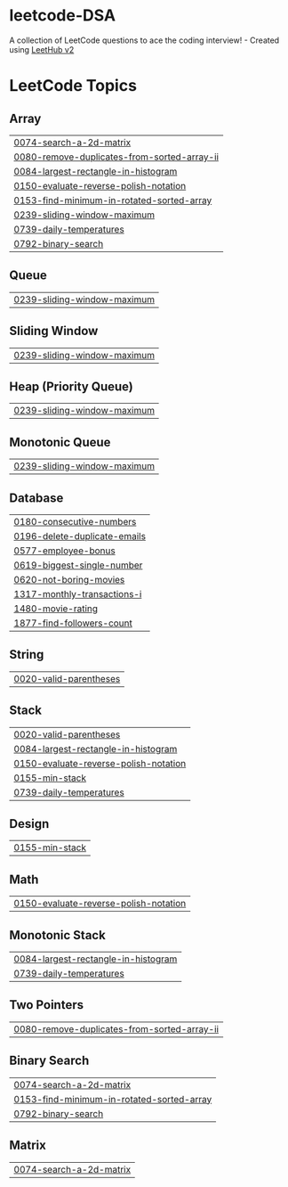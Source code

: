 # leetcode-DSA
A collection of LeetCode questions to ace the coding interview! - Created using [LeetHub v2](https://github.com/arunbhardwaj/LeetHub-2.0)

<!---LeetCode Topics Start-->
# LeetCode Topics
## Array
|  |
| ------- |
| [0074-search-a-2d-matrix](https://github.com/Sahilkatiyar17/leetcode-DSA/tree/master/0074-search-a-2d-matrix) |
| [0080-remove-duplicates-from-sorted-array-ii](https://github.com/Sahilkatiyar17/leetcode-DSA/tree/master/0080-remove-duplicates-from-sorted-array-ii) |
| [0084-largest-rectangle-in-histogram](https://github.com/Sahilkatiyar17/leetcode-DSA/tree/master/0084-largest-rectangle-in-histogram) |
| [0150-evaluate-reverse-polish-notation](https://github.com/Sahilkatiyar17/leetcode-DSA/tree/master/0150-evaluate-reverse-polish-notation) |
| [0153-find-minimum-in-rotated-sorted-array](https://github.com/Sahilkatiyar17/leetcode-DSA/tree/master/0153-find-minimum-in-rotated-sorted-array) |
| [0239-sliding-window-maximum](https://github.com/Sahilkatiyar17/leetcode-DSA/tree/master/0239-sliding-window-maximum) |
| [0739-daily-temperatures](https://github.com/Sahilkatiyar17/leetcode-DSA/tree/master/0739-daily-temperatures) |
| [0792-binary-search](https://github.com/Sahilkatiyar17/leetcode-DSA/tree/master/0792-binary-search) |
## Queue
|  |
| ------- |
| [0239-sliding-window-maximum](https://github.com/Sahilkatiyar17/leetcode-DSA/tree/master/0239-sliding-window-maximum) |
## Sliding Window
|  |
| ------- |
| [0239-sliding-window-maximum](https://github.com/Sahilkatiyar17/leetcode-DSA/tree/master/0239-sliding-window-maximum) |
## Heap (Priority Queue)
|  |
| ------- |
| [0239-sliding-window-maximum](https://github.com/Sahilkatiyar17/leetcode-DSA/tree/master/0239-sliding-window-maximum) |
## Monotonic Queue
|  |
| ------- |
| [0239-sliding-window-maximum](https://github.com/Sahilkatiyar17/leetcode-DSA/tree/master/0239-sliding-window-maximum) |
## Database
|  |
| ------- |
| [0180-consecutive-numbers](https://github.com/Sahilkatiyar17/leetcode-DSA/tree/master/0180-consecutive-numbers) |
| [0196-delete-duplicate-emails](https://github.com/Sahilkatiyar17/leetcode-DSA/tree/master/0196-delete-duplicate-emails) |
| [0577-employee-bonus](https://github.com/Sahilkatiyar17/leetcode-DSA/tree/master/0577-employee-bonus) |
| [0619-biggest-single-number](https://github.com/Sahilkatiyar17/leetcode-DSA/tree/master/0619-biggest-single-number) |
| [0620-not-boring-movies](https://github.com/Sahilkatiyar17/leetcode-DSA/tree/master/0620-not-boring-movies) |
| [1317-monthly-transactions-i](https://github.com/Sahilkatiyar17/leetcode-DSA/tree/master/1317-monthly-transactions-i) |
| [1480-movie-rating](https://github.com/Sahilkatiyar17/leetcode-DSA/tree/master/1480-movie-rating) |
| [1877-find-followers-count](https://github.com/Sahilkatiyar17/leetcode-DSA/tree/master/1877-find-followers-count) |
## String
|  |
| ------- |
| [0020-valid-parentheses](https://github.com/Sahilkatiyar17/leetcode-DSA/tree/master/0020-valid-parentheses) |
## Stack
|  |
| ------- |
| [0020-valid-parentheses](https://github.com/Sahilkatiyar17/leetcode-DSA/tree/master/0020-valid-parentheses) |
| [0084-largest-rectangle-in-histogram](https://github.com/Sahilkatiyar17/leetcode-DSA/tree/master/0084-largest-rectangle-in-histogram) |
| [0150-evaluate-reverse-polish-notation](https://github.com/Sahilkatiyar17/leetcode-DSA/tree/master/0150-evaluate-reverse-polish-notation) |
| [0155-min-stack](https://github.com/Sahilkatiyar17/leetcode-DSA/tree/master/0155-min-stack) |
| [0739-daily-temperatures](https://github.com/Sahilkatiyar17/leetcode-DSA/tree/master/0739-daily-temperatures) |
## Design
|  |
| ------- |
| [0155-min-stack](https://github.com/Sahilkatiyar17/leetcode-DSA/tree/master/0155-min-stack) |
## Math
|  |
| ------- |
| [0150-evaluate-reverse-polish-notation](https://github.com/Sahilkatiyar17/leetcode-DSA/tree/master/0150-evaluate-reverse-polish-notation) |
## Monotonic Stack
|  |
| ------- |
| [0084-largest-rectangle-in-histogram](https://github.com/Sahilkatiyar17/leetcode-DSA/tree/master/0084-largest-rectangle-in-histogram) |
| [0739-daily-temperatures](https://github.com/Sahilkatiyar17/leetcode-DSA/tree/master/0739-daily-temperatures) |
## Two Pointers
|  |
| ------- |
| [0080-remove-duplicates-from-sorted-array-ii](https://github.com/Sahilkatiyar17/leetcode-DSA/tree/master/0080-remove-duplicates-from-sorted-array-ii) |
## Binary Search
|  |
| ------- |
| [0074-search-a-2d-matrix](https://github.com/Sahilkatiyar17/leetcode-DSA/tree/master/0074-search-a-2d-matrix) |
| [0153-find-minimum-in-rotated-sorted-array](https://github.com/Sahilkatiyar17/leetcode-DSA/tree/master/0153-find-minimum-in-rotated-sorted-array) |
| [0792-binary-search](https://github.com/Sahilkatiyar17/leetcode-DSA/tree/master/0792-binary-search) |
## Matrix
|  |
| ------- |
| [0074-search-a-2d-matrix](https://github.com/Sahilkatiyar17/leetcode-DSA/tree/master/0074-search-a-2d-matrix) |
<!---LeetCode Topics End-->